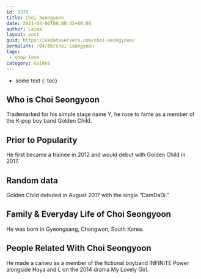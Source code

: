 ```yaml
---
id: 3375
title: Choi Seongyoon
date: 2021-04-06T06:00:42+00:00
author: Laima
layout: post
guid: https://ukdataservers.com/choi-seongyoon/
permalink: /04/06/choi-seongyoon
tags:
 - show love
category: Guides
---
```


* some text
{: toc}


## Who is Choi Seongyoon
                  
                  
                  
Trademarked for his simple stage name Y, he rose to fame as a member of the K-pop boy band Golden Child. 
                  
              
            
              
            
                
                
                
## Prior to Popularity
                  
                  
                  
He first became a trainee in 2012 and would debut with Golden Child in 2017. 
                  
              
            
              
            
                
                
                
## Random data
                  
                  
                  
Golden Child debuted in August 2017 with the single &#8220;DamDaDi.&#8221; 
                  
              
            
              
            
                
                
                
## Family & Everyday Life of Choi Seongyoon
                  
                  
                  
He was born in Gyeongsang, Changwon, South Korea. 
                  
              
            
              
            
                
                
                
## People Related With Choi Seongyoon
                  
                  
                  
He made a cameo as a member of the fictional boyband INFINITE Power alongside Hoya and L on the 2014 drama My Lovely Girl. 
                  
              
            
              
            
                
              
            
              
              
            
            
              
            
          
          
          